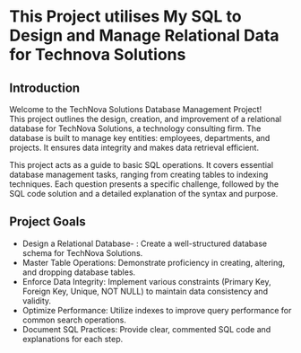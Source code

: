 # This Project utilises My SQL to Design and Manage Relational Data for Technova Solutions  
## Introduction  
Welcome to the TechNova Solutions Database Management Project!   
This project outlines the design, creation, and improvement of a relational database for TechNova Solutions, a technology consulting firm. The database is built to manage key entities: employees, departments, and projects. It ensures data integrity and makes data retrieval efficient.  

This project acts as a guide to basic SQL operations. It covers essential database management tasks, ranging from creating tables to indexing techniques. Each question presents a specific challenge, followed by the SQL code solution and a detailed explanation of the syntax and purpose.  

## Project Goals  
- Design a Relational Database- : Create a well-structured database schema for TechNova Solutions.
- Master Table Operations: Demonstrate proficiency in creating, altering, and dropping database tables.
- Enforce Data Integrity: Implement various constraints (Primary Key, Foreign Key, Unique, NOT NULL) to maintain data consistency and validity.
- Optimize Performance: Utilize indexes to improve query performance for common search operations.
- Document SQL Practices: Provide clear, commented SQL code and explanations for each step.

